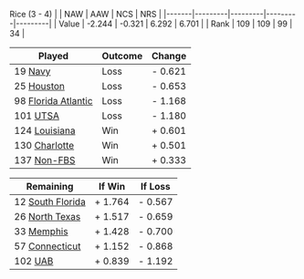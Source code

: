 Rice (3 - 4)
|       |   NAW   |   AAW   |   NCS   |   NRS   |
|-------|---------|---------|---------|---------|
| Value |  -2.244 |  -0.321 |   6.292 |   6.701 |
| Rank  |     109 |     109 |      99 |      34 |

| Played                    | Outcome    |  Change  |
|---------------------------|------------|----------|
|  19 [Navy                  ](Navy.md)| Loss       | -  0.621 |
|  25 [Houston               ](Houston.md)| Loss       | -  0.653 |
|  98 [Florida Atlantic      ](FloridaAtlantic.md)| Loss       | -  1.168 |
| 101 [UTSA                  ](UTSA.md)| Loss       | -  1.180 |
| 124 [Louisiana             ](Louisiana.md)| Win        | +  0.601 |
| 130 [Charlotte             ](Charlotte.md)| Win        | +  0.501 |
| 137 [Non-FBS               ](NonFBS.md)| Win        | +  0.333 |

| Remaining                 |  If Win  |  If Loss |
|---------------------------|----------|----------|
|  12 [South Florida         ](SouthFlorida.md)| +  1.764 | -  0.567 |
|  26 [North Texas           ](NorthTexas.md)| +  1.517 | -  0.659 |
|  33 [Memphis               ](Memphis.md)| +  1.428 | -  0.700 |
|  57 [Connecticut           ](Connecticut.md)| +  1.152 | -  0.868 |
| 102 [UAB                   ](UAB.md)| +  0.839 | -  1.192 |

